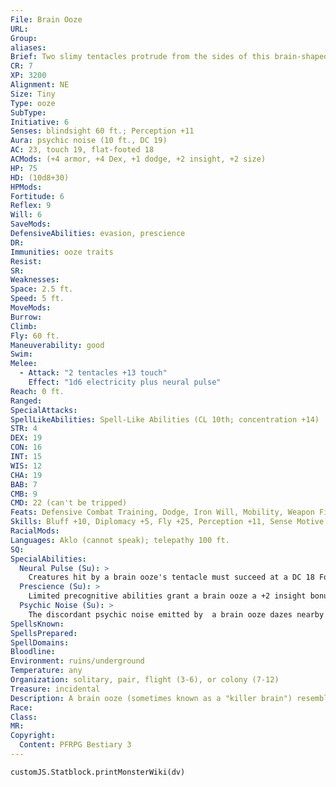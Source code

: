 ```yaml
---
File: Brain Ooze
URL: 
Group: 
aliases: 
Brief: Two slimy tentacles protrude from the sides of this brain-shaped mass of quivering ooze.
CR: 7
XP: 3200
Alignment: NE
Size: Tiny
Type: ooze
SubType: 
Initiative: 6
Senses: blindsight 60 ft.; Perception +11
Aura: psychic noise (10 ft., DC 19)
AC: 23, touch 19, flat-footed 18
ACMods: (+4 armor, +4 Dex, +1 dodge, +2 insight, +2 size)
HP: 75
HD: (10d8+30)
HPMods: 
Fortitude: 6
Reflex: 9
Will: 6
SaveMods: 
DefensiveAbilities: evasion, prescience
DR: 
Immunities: ooze traits
Resist: 
SR: 
Weaknesses: 
Space: 2.5 ft.
Speed: 5 ft.
MoveMods: 
Burrow: 
Climb: 
Fly: 60 ft.
Maneuverability: good
Swim: 
Melee: 
  - Attack: "2 tentacles +13 touch"
    Effect: "1d6 electricity plus neural pulse"
Reach: 0 ft.
Ranged: 
SpecialAttacks: 
SpellLikeAbilities: Spell-Like Abilities (CL 10th; concentration +14)  Constant-detect thoughts, mage armor   At Will-charm monster (DC 18), dominate animal (DC 17), dominate person (DC 19)   3/day-dispel magic, modify memory (DC 18)
STR: 4
DEX: 19
CON: 16
INT: 15
WIS: 12
CHA: 19
BAB: 7
CMB: 9
CMD: 22 (can't be tripped)
Feats: Defensive Combat Training, Dodge, Iron Will, Mobility, Weapon Finesse
Skills: Bluff +10, Diplomacy +5, Fly +25, Perception +11, Sense Motive +11, Stealth +15
RacialMods: 
Languages: Aklo (cannot speak); telepathy 100 ft.
SQ: 
SpecialAbilities:
  Neural Pulse (Su): >
    Creatures hit by a brain ooze's tentacle must succeed at a DC 18 Fortitude save or take 1d6 points of Intelligence damage and be staggered for 1d4 rounds. Each time a brain ooze causes Intelligence damage, it gains 5 temporary hit points. The save DC is Constitution-based.
  Prescience (Su): >
    Limited precognitive abilities grant a brain ooze a +2 insight bonus on initiative checks, on Reflex saves, and to its Armor Class. Brain oozes are never surprised or flat-footed.
  Psychic Noise (Su): >
    The discordant psychic noise emitted by  a brain ooze dazes nearby creatures for 1d4 rounds. When a creature begins its turn within the aura, it must succeed at a DC 19 Will save to negate this effect. Whether or not the save is successful, that creature cannot be affected again by the same brain ooze's psychic noise for 24 hours. An affected creature may attempt a new save to shake off the effect at the end of each of its turns. This is a mind-affecting effect. The save DC is Charisma-based.
SpellsKnown: 
SpellsPrepared: 
SpellDomains: 
Bloodline: 
Environment: ruins/underground
Temperature: any
Organization: solitary, pair, flight (3-6), or colony (7-12)
Treasure: incidental
Description: A brain ooze (sometimes known as a "killer brain") resembles almost precisely the raw brain of a human, save for the eldritch energy surrounding it and the twin tentacles extending from its sides. The creature's thought patterns are unusually powerful, and cause painful mental feedback in the minds of other conscious beings.  Other intelligent beings are nothing more than cattle and playthings to brain oozes-victims to be tormented, thought patterns to be consumed. Brain oozes prefer to manipulate their prey from the shadows. Rather than assaulting openly, they provoke fights and conf lict within groups, or lure one or two victims away for the kill. Brain oozes derive particular satisfaction from forcing an individual to commit terrible acts, then wiping away all knowledge of the crimes from the victim's memory. They torment such hapless puppets again and again, forcing them to commit ever greater atrocities. Once weary of their sport they return the modified memories with dispel magic, and feast upon the delicious misery of the victim's final despair.  Brain oozes feed through their tentacles by extracting the thoughts of living creatures. Animals and less intelligent creatures provide little nourishment, but they prize fey, outsiders, and spellcasters as delicacies. After several feedings, a brain ooze divides into two nearly identical brains, each retaining only a portion of the knowledge and experiences of the parent.  The similarities between intellect devourers and brain oozes have not gone unnoticed, but the two species appear to have little in common beyond appearance. Some theorize that brain oozes are actually the result of an ancient race's failed attempt to achieve immortality by preserving their minds via alien technology or magic.
Race: 
Class: 
MR: 
Copyright:
  Content: PFRPG Bestiary 3
---
```

```dataviewjs
customJS.Statblock.printMonsterWiki(dv)
```
